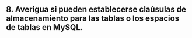 ## 8. Averigua si pueden establecerse claúsulas de almacenamiento para las tablas o los espacios de tablas en MySQL.
